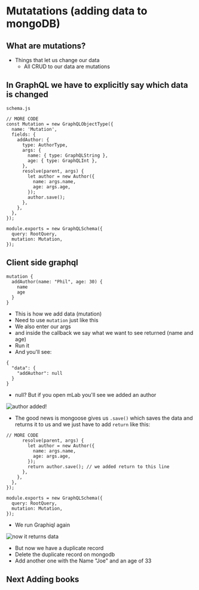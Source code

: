 # Mutatations (adding data to mongoDB)
## What are mutations?
* Things that let us change our data
    - All CRUD to our data are mutations

## In GraphQL we have to explicitly say which data is changed
`schema.js`

```
// MORE CODE
const Mutation = new GraphQLObjectType({
  name: 'Mutation',
  fields: {
    addAuthor: {
      type: AuthorType,
      args: {
        name: { type: GraphQLString },
        age: { type: GraphQLInt },
      },
      resolve(parent, args) {
        let author = new Author({
          name: args.name,
          age: args.age,
        });
        author.save();
      },
    },
  },
});

module.exports = new GraphQLSchema({
  query: RootQuery,
  mutation: Mutation,
});
```

## Client side graphql
```
mutation {
  addAuthor(name: "Phil", age: 30) {
    name
    age
  }
}
```

* This is how we add data (mutation)
* Need to use `mutation` just like this
* We also enter our args
* and inside the callback we say what we want to see returned (name and age)
* Run it
* And you'll see:

```
{
  "data": {
    "addAuthor": null
  }
}
```

* null? But if you open mLab you'll see we added an author

![author added!](https://i.imgur.com/bPPlB7q.png)

* The good news is mongoose gives us `.save()` which saves the data and returns it to us and we just have to add `return` like this:

```
// MORE CODE
      resolve(parent, args) {
        let author = new Author({
          name: args.name,
          age: args.age,
        });
        return author.save(); // we added return to this line
      },
    },
  },
});

module.exports = new GraphQLSchema({
  query: RootQuery,
  mutation: Mutation,
});
```

* We run Graphiql again

![now it returns data](https://i.imgur.com/Ersviyl.png)

* But now we have a duplicate record
* Delete the duplicate record on mongodb
* Add another one with the Name "Joe" and an age of 33

## Next Adding books


